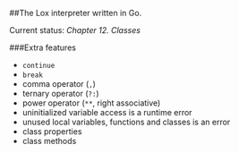 ##The Lox interpreter written in Go.

Current status: 
*Chapter 12. Classes*
 
###Extra features
* `continue` 
* `break`
* comma operator (`,`)
* ternary operator (`?:`)
* power operator (`**`, right associative)
* uninitialized variable access is a runtime error
* unused local variables, functions and classes is an error
* class properties
* class methods

